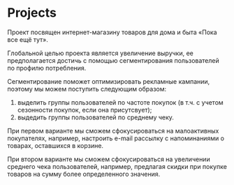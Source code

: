 # Projects
Проект посвящен интернет-магазину товаров для дома и быта «Пока все ещё тут».

Глобальной целью проекта является увеличение выручки, ее предполагается достичь с помощью сегментирования пользователей по профилю потребления.

Сегментирование поможет оптимизировать рекламные кампании, поэтому мы можем поступить следующим образом:

1. выделить группы пользователей по частоте покупок (в т.ч. с учетом сезонности покупок, если она присутсвует);
2. выдедить группы пользователей по среднему чеку.

При первом варианте мы сможем сфокусироваться на малоактивных покупателях, например, настроить e-mail рассылку с напоминаниями о товарах, оставшихся в корзине.

При втором варианте мы сможем сфокусироваться на увеличении среднего чека пользователей, например, предлагая скидки при покупке товаров на сумму более определенного значения.
